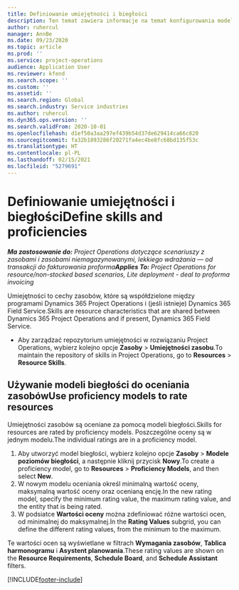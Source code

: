 ```yaml
---
title: Definiowanie umiejętności i biegłości
description: Ten temat zawiera informacje na temat konfigurowania modeli umiejętności w celu oceny zasobów.
author: ruhercul
manager: AnnBe
ms.date: 09/23/2020
ms.topic: article
ms.prod: ''
ms.service: project-operations
audience: Application User
ms.reviewer: kfend
ms.search.scope: ''
ms.custom: ''
ms.assetid: ''
ms.search.region: Global
ms.search.industry: Service industries
ms.author: ruhercul
ms.dyn365.ops.version: ''
ms.search.validFrom: 2020-10-01
ms.openlocfilehash: d1ef50a3aa297ef439b54d37de629414ca66c820
ms.sourcegitcommit: fa32b1893286f20271fa4ec4be8fc68bd135f53c
ms.translationtype: HT
ms.contentlocale: pl-PL
ms.lasthandoff: 02/15/2021
ms.locfileid: "5279691"
---
```

# <a name="define-skills-and-proficiencies"></a><span data-ttu-id="08b58-103">Definiowanie umiejętności i biegłości</span><span class="sxs-lookup"><span data-stu-id="08b58-103">Define skills and proficiencies</span></span>

<span data-ttu-id="08b58-104">_**Ma zastosowanie do:** Project Operations dotyczące scenariuszy z zasobami i zasobami niemagazynowanymi, lekkiego wdrażania — od transakcji do fakturowania proforma_</span><span class="sxs-lookup"><span data-stu-id="08b58-104">_**Applies To:** Project Operations for resource/non-stocked based scenarios, Lite deployment - deal to proforma invoicing_</span></span>

<span data-ttu-id="08b58-105">Umiejętności to cechy zasobów, które są współdzielone między programami Dynamics 365 Project Operations i (jeśli istnieje) Dynamics 365 Field Service.</span><span class="sxs-lookup"><span data-stu-id="08b58-105">Skills are resource characteristics that are shared between Dynamics 365 Project Operations and if present, Dynamics 365 Field Service.</span></span> 

- <span data-ttu-id="08b58-106">Aby zarządzać repozytorium umiejętności w rozwiązaniu Project Operations, wybierz kolejno opcje **Zasoby** \> **Umiejętności zasobu**.</span><span class="sxs-lookup"><span data-stu-id="08b58-106">To maintain the repository of skills in Project Operations, go to **Resources** \> **Resource Skills**.</span></span> 

## <a name="use-proficiency-models-to-rate-resources"></a><span data-ttu-id="08b58-107">Używanie modeli biegłości do oceniania zasobów</span><span class="sxs-lookup"><span data-stu-id="08b58-107">Use proficiency models to rate resources</span></span>

<span data-ttu-id="08b58-108">Umiejętności zasobów są oceniane za pomocą modeli biegłości.</span><span class="sxs-lookup"><span data-stu-id="08b58-108">Skills for resources are rated by proficiency models.</span></span> <span data-ttu-id="08b58-109">Poszczególne oceny są w jednym modelu.</span><span class="sxs-lookup"><span data-stu-id="08b58-109">The individual ratings are in a proficiency model.</span></span> 

1. <span data-ttu-id="08b58-110">Aby utworzyć model biegłości, wybierz kolejno opcje **Zasoby** \> **Modele poziomów biegłości**, a następnie kliknij przycisk **Nowy**.</span><span class="sxs-lookup"><span data-stu-id="08b58-110">To create a proficiency model, go to **Resources** \> **Proficiency Models**, and then select **New**.</span></span>
2. <span data-ttu-id="08b58-111">W nowym modelu oceniania określ minimalną wartość oceny, maksymalną wartość oceny oraz ocenianą encję.</span><span class="sxs-lookup"><span data-stu-id="08b58-111">In the new rating model, specify the minimum rating value, the maximum rating value, and the entity that is being rated.</span></span>
3. <span data-ttu-id="08b58-112">W podsiatce **Wartości oceny** można zdefiniować różne wartości ocen, od minimalnej do maksymalnej.</span><span class="sxs-lookup"><span data-stu-id="08b58-112">In the **Rating Values** subgrid, you can define the different rating values, from the minimum to the maximum.</span></span>


<span data-ttu-id="08b58-113">Te wartości ocen są wyświetlane w filtrach **Wymagania zasobów**, **Tablica harmonogramu** i **Asystent planowania**.</span><span class="sxs-lookup"><span data-stu-id="08b58-113">These rating values are shown on the **Resource Requirements**, **Schedule Board**, and **Schedule Assistant** filters.</span></span>


[!INCLUDE[footer-include](../includes/footer-banner.md)]